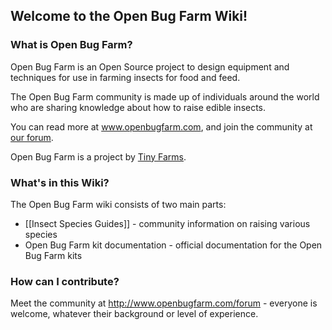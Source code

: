 ## Welcome to the Open Bug Farm Wiki!

### What is Open Bug Farm?
Open Bug Farm is an Open Source project to design equipment and techniques for use in farming insects for food and feed.

The Open Bug Farm community is made up of individuals around the world who are sharing knowledge about how to raise edible insects.

You can read more at www.openbugfarm.com, and join the community at [our forum](http://www.openbugfarm.com/forum).

Open Bug Farm is a project by [Tiny Farms](http://www.tiny-farms.com).

### What's in this Wiki?
The Open Bug Farm wiki consists of two main parts:

* [[Insect Species Guides]] - community information on raising various species
* Open Bug Farm kit documentation - official documentation for the Open Bug Farm kits


### How can I contribute?
Meet the community at http://www.openbugfarm.com/forum - everyone is welcome, whatever their background or level of experience.

